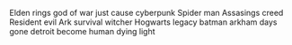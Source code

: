 Elden rings
god of war
just cause
cyberpunk
Spider man
Assasings creed
Resident evil
Ark survival
witcher
Hogwarts legacy
batman arkham 
days gone
detroit become human
dying light